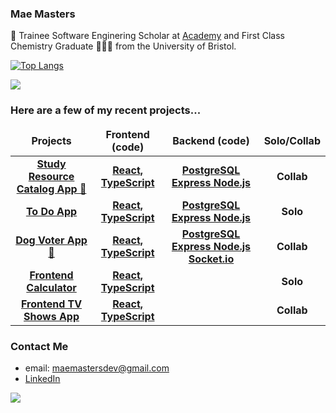 ### Mae Masters

👋 Trainee Software Enginering Scholar at <a href=https://academy.tech/>Academy</a> and First Class Chemistry Graduate 👩🏻‍🎓 from the University of Bristol.

[![Top Langs](https://github-readme-stats.vercel.app/api/top-langs/?username=maemastersdev&layout=compact)](https://github.com/maemastersdev/github-readme-stats)

![](https://komarev.com/ghpvc/?username=maemastersdev&color=ff69b4)

### Here are a few of my recent projects...

<table>
  <thead align="center">
    <tr border: none;>
      <td><b>Projects</b></td>
      <td><b>Frontend (code)</b></td>
      <td><b>Backend (code)</b></td>
      <td><b>Solo/Collab</b></td>
      <!--<td><b>Documentation</b></td>-->
    </tr>
  </thead>
  <tbody>
  <tbody align="center">
    <tr>
      <td><a href="addlinkhere"><b>Study Resource Catalog App 📖<b></a></td>
      <td><a href="addlinkhere"><b>React, TypeScript</b></a></td>
      <td><a href="addlinkhere"><b>PostgreSQL Express Node.js</b></a></td>
      <td><b>Collab</b></td>
      <!--<td><a href="addlinkhere"><b>Documentation</b></a></td>-->
    </tr>
    <tr>
      <td><a href="addlinkhere"><b>To Do App<b></a></td>
      <td><a href="https://github.com/maemastersdev/PERN-TODO"><b>React, TypeScript</b></a></td>
      <td><a href="addlinkhere"><b>PostgreSQL Express Node.js</b></a></td>
      <td><b>Solo</b></td>
      <!--<td><a href="addlinkhere"><b>Documentation</b></a></td>-->
    </tr>
    <tr>
      <td><a href="https://team2-dog-breed-voter.netlify.app/"><b>Dog Voter App🐶</b></a></td>
      <td><a href="addlinkhere"><b>React, TypeScript</b></a></td>
      <td><a href="addlinkhere"><b>PostgreSQL Express Node.js Socket.io</b></a></td>
      <td><b>Collab</b></td>
      <!--<td><a href="addlinkhere"><b>Documentation</b></a></td>-->
    </tr>
    <tr>
      <td><a href="addlinkhere"><b>Frontend Calculator</b></a></td>
      <td><a href="https://github.com/maemastersdev/calculator"><b>React, TypeScript</b></a></td>
      <td><b></b></td>
      <td><b>Solo</b></td>
      <!--<td><a href="addlinkhere"><b>Documentation</b></a></td>-->
    </tr>
    <tr>
      <td><a href="academy-maemastersdev-tv-shows.netlify.app"><b>Frontend TV Shows App<b></a></td>
      <td><a href="https://github.com/maemastersdev/tv-shows-project"><b>React, TypeScript</b></a></td>
      <td><b></b></td>
      <td><b>Collab</b></td>
      <!--<td><a href="addlinkhere"><b>Documentation</b></a></td>-->
    </tr>
  </tbody>
</table>

### Contact Me

- email: maemastersdev@gmail.com
- <a href= https://www.linkedin.com/in/mae-masters/> LinkedIn </a>

![](https://hit.yhype.me/github/profile?user_id=103056092)

<!--
**maemastersdev/maemastersdev** is a ✨ _special_ ✨ repository because its `README.md` (this file) appears on your GitHub profile.

Here are some ideas to get you started:

- 🔭 I’m currently working on ...
- 🌱 I’m currently learning ...
- 👯 I’m looking to collaborate on ...
- 🤔 I’m looking for help with ...
- 💬 Ask me about ...
- 📫 How to reach me: ...
- 😄 Pronouns: ...
- ⚡ Fun fact: ...
-->
